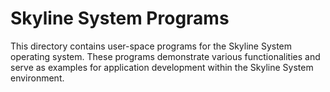 # Skyline System Programs

This directory contains user-space programs for the Skyline System operating system. 
These programs demonstrate various functionalities and serve as examples 
for application development within the Skyline System environment.